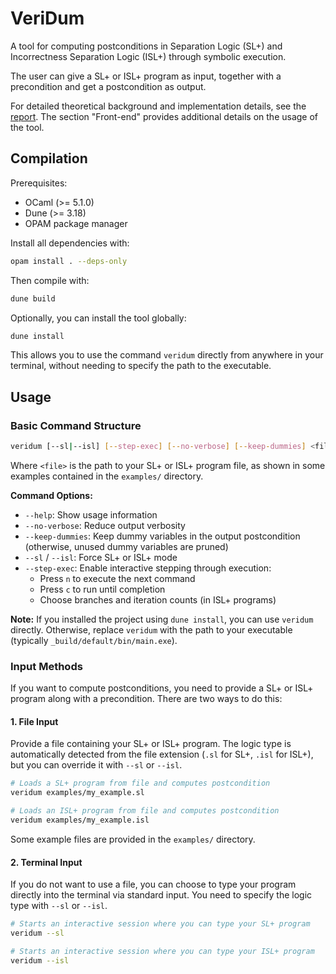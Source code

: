 # VeriDum

A tool for computing postconditions in Separation Logic (SL+) and Incorrectness Separation Logic (ISL+) through symbolic execution.

The user can give a SL+ or ISL+ program as input, together with a precondition and get a postcondition as output. 

For detailed theoretical background and implementation details, see the [report](report/report.tex). The section "Front-end" provides additional details on the usage of the tool.


## Compilation

Prerequisites:
- OCaml (>= 5.1.0)
- Dune (>= 3.18)
- OPAM package manager

Install all dependencies with:

```sh
opam install . --deps-only
```

Then compile with:

```sh
dune build
```

Optionally, you can install the tool globally:

```sh
dune install
```
This allows you to use the command `veridum` directly from anywhere in your terminal, without needing to specify the path to the executable.


## Usage

### Basic Command Structure

```sh
veridum [--sl|--isl] [--step-exec] [--no-verbose] [--keep-dummies] <file>
```

Where `<file>` is the path to your SL+ or ISL+ program file, as shown in some examples contained in the `examples/` directory.

**Command Options:**
- `--help`: Show usage information
- `--no-verbose`: Reduce output verbosity
- `--keep-dummies`: Keep dummy variables in the output postcondition (otherwise, unused dummy variables are pruned)
- `--sl` / `--isl`: Force SL+ or ISL+ mode
- `--step-exec`: Enable interactive stepping through execution:
  - Press `n` to execute the next command
  - Press `c` to run until completion
  - Choose branches and iteration counts (in ISL+ programs)

**Note:** If you installed the project using `dune install`, you can use `veridum` directly. Otherwise, replace `veridum` with the path to your executable (typically `_build/default/bin/main.exe`).

### Input Methods

If you want to compute postconditions, you need to provide a SL+ or ISL+ program along with a precondition. There are two ways to do this:

#### 1. File Input
Provide a file containing your SL+ or ISL+ program. The logic type is automatically detected from the file extension (`.sl` for SL+, `.isl` for ISL+), but you can override it with `--sl` or `--isl`.

```bash
# Loads a SL+ program from file and computes postcondition
veridum examples/my_example.sl

# Loads an ISL+ program from file and computes postcondition
veridum examples/my_example.isl
```

Some example files are provided in the `examples/` directory.

#### 2. Terminal Input
If you do not want to use a file, you can choose to type your program directly into the terminal via standard input.
You need to specify the logic type with `--sl` or `--isl`.

```bash
# Starts an interactive session where you can type your SL+ program
veridum --sl

# Starts an interactive session where you can type your ISL+ program
veridum --isl
```

